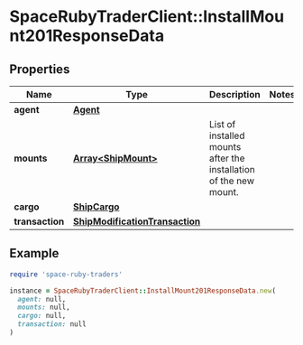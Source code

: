 # SpaceRubyTraderClient::InstallMount201ResponseData

## Properties

| Name | Type | Description | Notes |
| ---- | ---- | ----------- | ----- |
| **agent** | [**Agent**](Agent.md) |  |  |
| **mounts** | [**Array&lt;ShipMount&gt;**](ShipMount.md) | List of installed mounts after the installation of the new mount. |  |
| **cargo** | [**ShipCargo**](ShipCargo.md) |  |  |
| **transaction** | [**ShipModificationTransaction**](ShipModificationTransaction.md) |  |  |

## Example

```ruby
require 'space-ruby-traders'

instance = SpaceRubyTraderClient::InstallMount201ResponseData.new(
  agent: null,
  mounts: null,
  cargo: null,
  transaction: null
)
```

